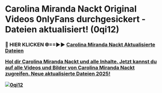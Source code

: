 # Carolina Miranda Nackt Original Videos 0nlyFans durchgesickert - Dateien aktualisiert! (0qi12)

<h3>🔴 HIER KLICKEN 🌐==►► <a href="https://tinyurl.com/h6vf6nb8" rel="nofollow">Carolina Miranda Nackt Aktualisierte Dateien

Hol dir Carolina Miranda Nackt und alle Inhalte. Jetzt kannst du auf alle Videos und Bilder von Carolina Miranda Nackt zugreifen. Neue aktualisierte Dateien 2025!

[![0qi12](https://i.imgur.com/sD4kR3V.gif)](https://tinyurl.com/h6vf6nb8)

